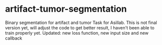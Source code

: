 # artifact-tumor-segmentation
Binary segmentation for artifact and tumor
Task for Asillab. This is not final version yet, will adjust the code to get better result, I haven't been able to train properly yet.
Updated: new loss function, new input size and new callback
